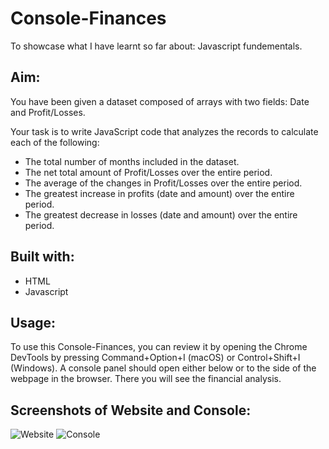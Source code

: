 # Console-Finances
To showcase what I have learnt so far about: Javascript fundementals.

## Aim:
You have been given a dataset composed of arrays with two fields: Date and Profit/Losses.

Your task is to write JavaScript code that analyzes the records to calculate each of the following:

* The total number of months included in the dataset.
* The net total amount of Profit/Losses over the entire period.
* The average of the changes in Profit/Losses over the entire period.
* The greatest increase in profits (date and amount) over the entire period.
* The greatest decrease in losses (date and amount) over the entire period.

## Built with:
* HTML
* Javascript

## Usage:
To use this Console-Finances, you can review it by opening the Chrome DevTools by pressing Command+Option+I (macOS) or Control+Shift+I (Windows). A console panel should open either below or to the side of the webpage in the browser. There you will see the financial analysis.

## Screenshots of Website and Console:
![Website](https://user-images.githubusercontent.com/97250633/225021429-06fd40e6-4512-4b5d-9645-f106541970cc.png)
![Console](https://user-images.githubusercontent.com/97250633/225021465-4cefcead-07ea-4963-92a0-c3995453b29d.png)